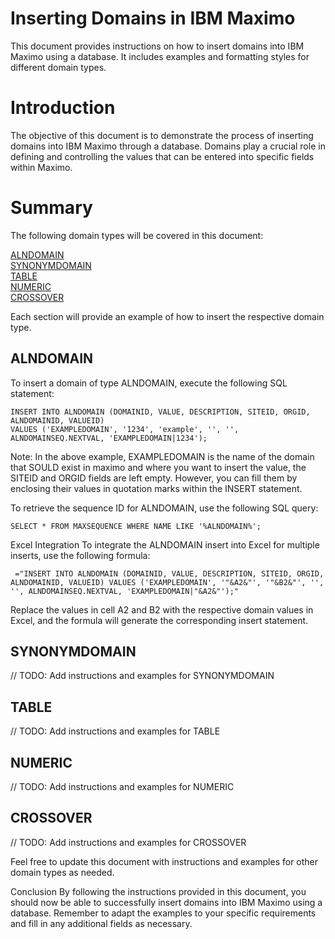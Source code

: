 Inserting Domains in IBM Maximo
==

This document provides instructions on how to insert domains into IBM Maximo using a database. It includes examples and formatting styles for different domain types.

Introduction
==
The objective of this document is to demonstrate the process of inserting domains into IBM Maximo through a database. Domains play a crucial role in defining and controlling the values that can be entered into specific fields within Maximo.

Summary
==
The following domain types will be covered in this document:

[ALNDOMAIN](#ALNDOMAIN)  
[SYNONYMDOMAIN](#SYNONYMDOMAIN)  
[TABLE](#TABLE)  
[NUMERIC](#NUMERIC)  
[CROSSOVER](#CROSSOVER)

Each section will provide an example of how to insert the respective domain type.

## ALNDOMAIN
To insert a domain of type ALNDOMAIN, execute the following SQL statement:


```
INSERT INTO ALNDOMAIN (DOMAINID, VALUE, DESCRIPTION, SITEID, ORGID, ALNDOMAINID, VALUEID)
VALUES ('EXAMPLEDOMAIN', '1234', 'example', '', '', ALNDOMAINSEQ.NEXTVAL, 'EXAMPLEDOMAIN|1234');
```

Note: In the above example, EXAMPLEDOMAIN is the name of the domain that SOULD exist in maximo and where you want to insert the value,  the SITEID and ORGID fields are left empty. However, you can fill them by enclosing their values in quotation marks within the INSERT statement.

To retrieve the sequence ID for ALNDOMAIN, use the following SQL query:

```
SELECT * FROM MAXSEQUENCE WHERE NAME LIKE '%ALNDOMAIN%';
```

Excel Integration
To integrate the ALNDOMAIN insert into Excel for multiple inserts, use the following formula:

<!-- ponemos ``` [tres comillas izquierdas] para indicar que es ub bloque de codigo -->

```
 ="INSERT INTO ALNDOMAIN (DOMAINID, VALUE, DESCRIPTION, SITEID, ORGID, ALNDOMAINID, VALUEID) VALUES ('EXAMPLEDOMAIN', '"&A2&"', '"&B2&"', '', '', ALNDOMAINSEQ.NEXTVAL, 'EXAMPLEDOMAIN|"&A2&"');"
```

Replace the values in cell A2 and B2 with the respective domain values in Excel, and the formula will generate the corresponding insert statement.

## SYNONYMDOMAIN
// TODO: Add instructions and examples for SYNONYMDOMAIN

## TABLE
// TODO: Add instructions and examples for TABLE

## NUMERIC
// TODO: Add instructions and examples for NUMERIC

## CROSSOVER
// TODO: Add instructions and examples for CROSSOVER

Feel free to update this document with instructions and examples for other domain types as needed.

Conclusion
By following the instructions provided in this document, you should now be able to successfully insert domains into IBM Maximo using a database. Remember to adapt the examples to your specific requirements and fill in any additional fields as necessary.

<!--
Empezamos comentario usando <!--

*************************** BRAIN STORMING ************************

Crear nombre Global para un dominio.  
Explicar las relaciones de maximo (OBJETO de origen.. etc).

cerramos el comentario con -->
